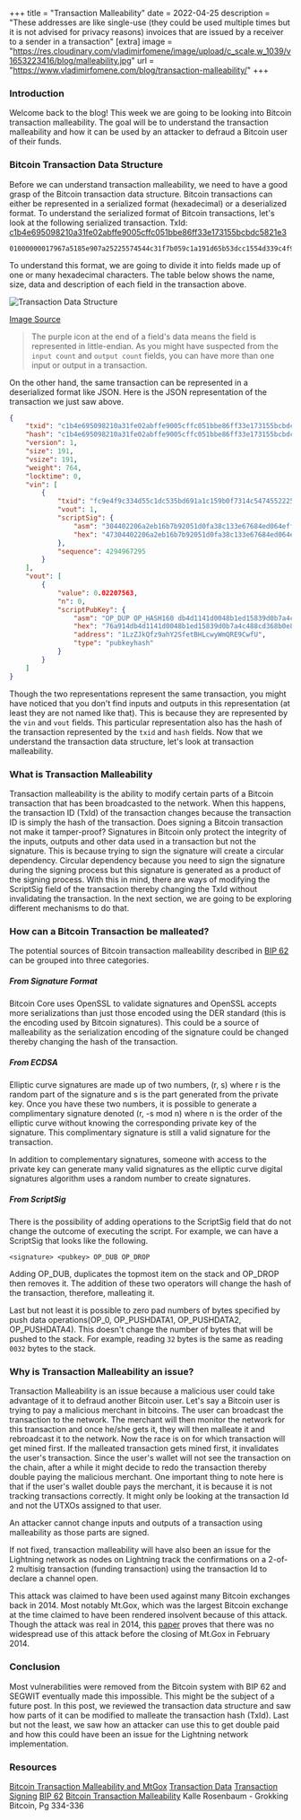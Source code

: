 +++
title = "Transaction Malleability"
date = 2022-04-25
description = "These addresses are like single-use (they could be used multiple times but it is not advised for privacy reasons) invoices that are issued by a receiver to a sender in a transaction"
[extra]
    image = "https://res.cloudinary.com/vladimirfomene/image/upload/c_scale,w_1039/v1653223416/blog/malleability.jpg"
    url = "https://www.vladimirfomene.com/blog/transaction-malleability/"
+++

### Introduction

Welcome back to the blog! This week we are going to be looking into Bitcoin transaction malleability. The goal will be to understand the transaction malleability and how it can be used 
by an attacker to defraud a Bitcoin user of their funds. 

###  Bitcoin Transaction Data Structure

Before we can understand transaction malleability, we need to have a good grasp of the Bitcoin
transaction data structure. Bitcoin transactions can either be represented in a serialized format (hexadecimal) or a deserialized format. To understand the serialized format of Bitcoin transactions, let's look at the following serialized transaction. TxId: [c1b4e695098210a31fe02abffe9005cffc051bbe86ff33e173155bcbdc5821e3](https://learnmeabitcoin.com/explorer/transaction/c1b4e695098210a31fe02abffe9005cffc051bbe86ff33e173155bcbdc5821e3)

```hex
01000000017967a5185e907a25225574544c31f7b059c1a191d65b53dcc1554d339c4f9efc010000006a47304402206a2eb16b7b92051d0fa38c133e67684ed064effada1d7f925c842da401d4f22702201f196b10e6e4b4a9fff948e5c5d71ec5da53e90529c8dbd122bff2b1d21dc8a90121039b7bcd0824b9a9164f7ba098408e63e5b7e3cf90835cceb19868f54f8961a825ffffffff014baf2100000000001976a914db4d1141d0048b1ed15839d0b7a4c488cd368b0e88ac00000000
```

To understand this format, we are going to divide it into fields made up of one or many hexadecimal characters. The table below shows the name, size, data and description of each field in the transaction above.

![Transaction Data Structure](/images/transaction-datastructure.png)

[Image Source](https://learnmeabitcoin.com/technical/transaction-data)

> The purple icon at the end of a field's data means the field is represented in little-endian. 
> As you might have suspected from the `input count` and `output count` fields, you can have 
> more than one input or output in a transaction.

On the other hand, the same transaction can be represented in a deserialized format like JSON. Here is the JSON representation of the transaction we just saw above.


```json
{
    "txid": "c1b4e695098210a31fe02abffe9005cffc051bbe86ff33e173155bcbdc5821e3",
    "hash": "c1b4e695098210a31fe02abffe9005cffc051bbe86ff33e173155bcbdc5821e3",
    "version": 1,
    "size": 191,
    "vsize": 191,
    "weight": 764,
    "locktime": 0,
    "vin": [
        {
            "txid": "fc9e4f9c334d55c1dc535bd691a1c159b0f7314c54745522257a905e18a56779",
            "vout": 1,
            "scriptSig": {
                "asm": "304402206a2eb16b7b92051d0fa38c133e67684ed064effada1d7f925c842da401d4f22702201f196b10e6e4b4a9fff948e5c5d71ec5da53e90529c8dbd122bff2b1d21dc8a9[ALL] 039b7bcd0824b9a9164f7ba098408e63e5b7e3cf90835cceb19868f54f8961a825",
                "hex": "47304402206a2eb16b7b92051d0fa38c133e67684ed064effada1d7f925c842da401d4f22702201f196b10e6e4b4a9fff948e5c5d71ec5da53e90529c8dbd122bff2b1d21dc8a90121039b7bcd0824b9a9164f7ba098408e63e5b7e3cf90835cceb19868f54f8961a825"
            },
            "sequence": 4294967295
        }
    ],
    "vout": [
        {
            "value": 0.02207563,
            "n": 0,
            "scriptPubKey": {
                "asm": "OP_DUP OP_HASH160 db4d1141d0048b1ed15839d0b7a4c488cd368b0e OP_EQUALVERIFY OP_CHECKSIG",
                "hex": "76a914db4d1141d0048b1ed15839d0b7a4c488cd368b0e88ac",
                "address": "1LzZJkQfz9ahY2SfetBHLcwyWmQRE9CwfU",
                "type": "pubkeyhash"
            }
        }
    ]
}
```

Though the two representations represent the same transaction, you might have noticed that you don't find inputs and outputs in this representation (at least they are not named like that). This is because they are represented by the `vin` and `vout` fields. This particular representation also has the hash of the transaction represented by the `txid` and `hash` fields. Now that we understand the transaction data structure, let's look at transaction malleability.

### What is Transaction Malleability

Transaction malleability is the ability to modify certain parts of a Bitcoin transaction that has been broadcasted to the network. When this happens, the transaction ID (TxId) of the transaction changes because the transaction ID is simply the hash of the transaction. Does signing a Bitcoin transaction not make it tamper-proof? Signatures in Bitcoin only protect the integrity of the inputs, outputs and other data used in a transaction but not the signature. This is because trying to sign the signature will create a circular dependency. Circular dependency because you need to sign the signature during the signing process but this signature is generated as a product of the signing process.  With this in mind, there are ways of modifying the ScriptSig field of the transaction thereby changing the TxId without invalidating the transaction. In the next section, we are going to be exploring different mechanisms to do that. 

### How can a Bitcoin Transaction be malleated?

The potential sources of Bitcoin transaction malleability described in [BIP 62 ](https://github.com/bitcoin/bips/blob/master/bip-0062.mediawiki) can be grouped into three categories. 

##### From Signature Format

Bitcoin Core uses OpenSSL to validate signatures and OpenSSL accepts more serializations than just those encoded using the DER standard (this is the encoding used by Bitcoin signatures). This could be a source of malleability as the serialization encoding of the signature could be changed thereby changing the hash of the transaction.

##### From ECDSA

Elliptic curve signatures are made up of two numbers, (r, s) where r is the random part of the signature and s is the part generated from the private key. Once you have these two numbers, it is possible to generate a complimentary signature denoted (r, -s mod n) where n is the order of the elliptic curve without knowing the corresponding private key of the signature. This complimentary signature is still a valid signature for the transaction. 

In addition to complementary signatures, someone with access to the private key can generate many valid signatures as the elliptic curve digital signatures algorithm uses a random number to create signatures.

##### From ScriptSig

There is the possibility of adding operations to the ScriptSig field that do not change the outcome of executing the script. For example, we can have a ScriptSig that looks like the following.

```
<signature> <pubkey> OP_DUB OP_DROP
```

Adding OP_DUB, duplicates the topmost item on the stack and OP_DROP then removes it. The addition of these two operators will change the hash of the transaction, therefore, malleating it.

Last but not least it is possible to zero pad numbers of bytes specified by push data operations(OP_0, OP_PUSHDATA1, OP_PUSHDATA2, OP_PUSHDATA4). This doesn't change the number of bytes that will be pushed to the stack. For example, reading `32` bytes is the same as reading `0032` bytes to the stack.

### Why is Transaction Malleability an issue?

Transaction Malleability is an issue because a malicious user could take advantage of it to defraud another Bitcoin user. Let's say a Bitcoin user is trying to pay a malicious merchant in bitcoins. The user can broadcast the transaction to the network. The merchant will then monitor the network for this transaction and once he/she gets it, they will then malleate it and rebroadcast it to the network. Now the race is on for which transaction will get mined first. If the malleated transaction gets mined first, it invalidates the user's transaction. Since the user's wallet will not see the transaction on the chain, after a while it might decide to redo the transaction thereby double paying the malicious merchant. One important thing to note here is that if the user's wallet double pays the merchant, it is because it is not tracking transactions correctly. It might only be looking at the transaction Id and not the UTXOs assigned to that user.

An attacker cannot change inputs and outputs of a transaction using malleability as those parts are signed. 

If not fixed, transaction malleability will have also been an issue for the Lightning network as nodes on Lightning track the confirmations on a 2-of-2 multisig transaction (funding transaction) using the transaction Id to declare a channel open.

This attack was claimed to have been used against many Bitcoin exchanges back in 2014. Most notably Mt.Gox, which was the largest Bitcoin exchange at the time claimed to have been rendered insolvent because of this attack. Though the attack was real in 2014, this [paper](https://arxiv.org/abs/1403.6676) proves that there was no widespread use of this attack before the closing of Mt.Gox in February 2014. 

### Conclusion

Most vulnerabilities were removed from the Bitcoin system with BIP 62 and SEGWIT eventually made this impossible. This might be the subject of a future post. In this post, we reviewed the transaction data structure and saw how parts of it can be modified to malleate the transaction hash (TxId). Last but not the least, we saw how an attacker can use this to get double paid and how this could have been an issue for the Lightning network implementation. 

### Resources

[Bitcoin Transaction Malleability and MtGox](https://arxiv.org/abs/1403.6676)
[Transaction Data](https://learnmeabitcoin.com/technical/transaction-data)
[Transaction Signing](https://learnmeabitcoin.com/technical/ecdsa#signing-a-transaction)
[BIP 62](https://github.com/bitcoin/bips/blob/master/bip-0062.mediawiki)
[Bitcoin Transaction Malleability](https://eklitzke.org/bitcoin-transaction-malleability)
Kalle Rosenbaum - Grokking Bitcoin, Pg 334-336
